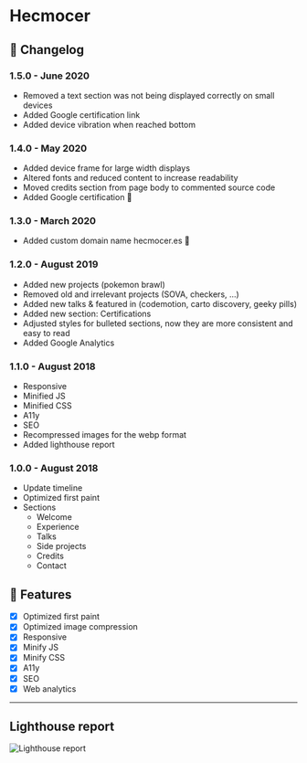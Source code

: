 # Hecmocer

## :memo: Changelog

### 1.5.0 - June 2020
  - Removed a text section was not being displayed correctly on small devices
  - Added Google certification link
  - Added device vibration when reached bottom

### 1.4.0 - May 2020
  - Added device frame for large width displays
  - Altered fonts and reduced content to increase readability
  - Moved credits section from page body to commented source code
  - Added Google certification 💪

### 1.3.0 - March 2020
  - Added custom domain name hecmocer.es 🎉

### 1.2.0 - August 2019
  - Added new projects (pokemon brawl)
  - Removed old and irrelevant projects (SOVA, checkers, ...)
  - Added new talks & featured in (codemotion, carto discovery, geeky pills)
  - Added new section: Certifications
  - Adjusted styles for bulleted sections, now they are more consistent and easy to read
  - Added Google Analytics

### 1.1.0 - August 2018
  - Responsive
  - Minified JS
  - Minified CSS
  - A11y
  - SEO
  - Recompressed images for the webp format
  - Added lighthouse report

### 1.0.0 - August 2018
  - Update timeline
  - Optimized first paint
  - Sections
    - Welcome
    - Experience
    - Talks
    - Side projects
    - Credits
    - Contact

## :rocket: Features
- [x] Optimized first paint
- [X] Optimized image compression
- [X] Responsive
- [X] Minify JS
- [X] Minify CSS
- [X] A11y
- [X] SEO
- [X] Web analytics

---

## Lighthouse report

![Lighthouse report](https://raw.githubusercontent.com/hecmocer-pro/hecmocer-pro.github.com/master/media/LighthouseReport.png)
